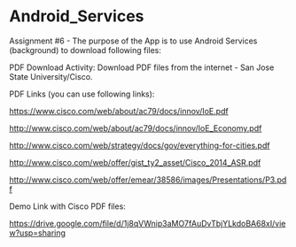 # Android_Services

Assignment #6 - The purpose of the App is to use Android Services (background) to download following files:

PDF Download Activity: Download PDF files from the internet - San Jose State University/Cisco.  

PDF Links (you can use following links):

https://www.cisco.com/web/about/ac79/docs/innov/IoE.pdf

http://www.cisco.com/web/about/ac79/docs/innov/IoE_Economy.pdf 

http://www.cisco.com/web/strategy/docs/gov/everything-for-cities.pdf

http://www.cisco.com/web/offer/gist_ty2_asset/Cisco_2014_ASR.pdf 

http://www.cisco.com/web/offer/emear/38586/images/Presentations/P3.pdf 


Demo Link with Cisco PDF files:

https://drive.google.com/file/d/1j8qVWnip3aMO7fAuDvTbjYLkdoBA68xI/view?usp=sharing


